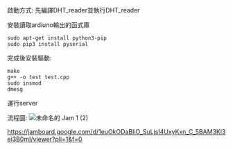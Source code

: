 啟動方式:
  先編譯DHT_reader並執行DHT_reader
  
  安裝讀取ardiuno輸出的函式庫
  
    sudo apt-get install python3-pip
    sudo pip3 install pyserial

完成後安裝驅動:

    make
    g++ -o test test.cpp
    sudo insmod
    dmesg

運行server


流程圖:
![未命名的 Jam 1 (2)](https://github.com/ntut-Tu/Embedded-Microprocessor-Systems-Lab.-Spring-2024./assets/160988691/ebfa6ae0-6849-40a4-8455-3342b3f4e4d9)


https://jamboard.google.com/d/1euOkODaBIiO_SuLjsI4UxyKxn_C_5BAM3Kl3ei3B0mI/viewer?pli=1&f=0
